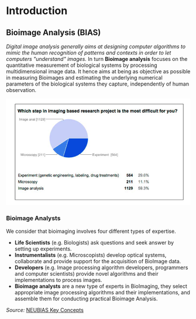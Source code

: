 # Introduction

## Bioimage Analysis (BIAS)
*Digital image analysis generally aims at designing computer algorithms to mimic the human recognition of patterns and contexts in order to let computers "understand" images.* In turn **Bioimage analysis** focuses on the quantitative measurement of biological systems by processing multidimensional image data. It hence aims at being as objective as possible in measuring Bioimages and estimating the underlying numerical parameters of the biological systems they capture, independently of human observation.

![Image analysis is difficult step in research.](/images/IA_demands.png)

### Bioimage Analysts
We consider that bioimaging involves four different types of expertise.

 * **Life Scientists** (e.g. Biologists)  ask questions and seek answer by setting up experiments.
 * **Instrumentalists** (e.g. Microscopists) develop optical systems, collaborate and provide support for the acquisition of BioImage data.
 * **Developers** (e.g. Image processing algorithm developers, programmers and computer scientists) provide novel algorithms and their implementations to process images.
 * **Bioimage analysts** are a new type of experts in BioImaging, they select appropriate image processing algorithms and their implementations, and assemble them for conducting practical Bioimage Analysis.

*Source:* [NEUBIAS Key Concepts](https://eubias.org/NEUBIAS/venue/global-planning/)
